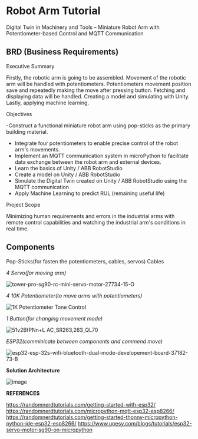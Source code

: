 # Robot Arm Tutorial

Digital Twin in Machinery and Tools – Miniature Robot Arm with Potentiometer-based Control and MQTT Communication

## BRD (Business Requirements)

Executive Summary

Firstly, the robotic arm is going to be assembled. Movement of the robotic arm will be handled with
potentiometers. Potentiometers movement position save and repeatedly making the move after pressing button.
Fetching and displaying data will be handled. Creating a model and simulating with
Unity. Lastly, applying machine learning.

Objectives

-Construct a functional miniature robot arm using pop-sticks as the primary building material.
- Integrate four potentiometers to enable precise control of the robot arm's movements.
- Implement an MQTT communication system in microPython to facilitate data exchange between the
robot arm and external devices.
- Learn the basics of Unity / ABB RobotStudio
- Create a model on Unity / ABB RobotStudio
- Simulate the Digital Twin created on Unity / ABB RobotStudio using the MQTT communication
- Apply Machine Learning to predict RUL (remaining useful life)

Project Scope

Minimizing human requirements and errors in the industrial arms with remote control capabilities and
watching the industrial arm's conditions in real time.

## Components

Pop-Sticks(for fasten the potentiometers, cables, servos) 
Cables

*4 Servo(for moving arm)*

![tower-pro-sg90-rc-mini-servo-motor-27734-15-O](https://github.com/berkayguzel06/Robotic_Arm/assets/98205992/6089d2a8-8e00-4b01-b1b5-287d6eba752e)

*4 10K Potentiometer(to move arms with potentiometers)*

![1K Potentiometer Tone Control](https://github.com/berkayguzel06/Robotic_Arm/assets/98205992/818d1beb-f3f1-49c4-90d1-45147cfbbf8a)

*1 Button(for changing movement mode)*

![51v2BfPNn+L _AC_SR263,263_QL70_](https://github.com/berkayguzel06/Robotic_Arm/assets/98205992/f62af6e7-0942-405d-8be6-b0a72fb310ad)

*ESP32(comminicate between components and commend move)*

![esp32-esp-32s-wifi-bluetooth-dual-mode-developement-board-37182-73-B](https://github.com/berkayguzel06/Robotic_Arm/assets/98205992/485a1d5b-64e4-47ae-a275-bb5a1db75360)


**Solution Architecture**

![image](https://github.com/berkayguzel06/Robotic_Arm/assets/98205992/6f2dd60f-a43e-4943-bf03-877cee7a59eb)

__REFERENCES__

https://randomnerdtutorials.com/getting-started-with-esp32/
https://randomnerdtutorials.com/micropython-mqtt-esp32-esp8266/
https://randomnerdtutorials.com/getting-started-thonny-micropython-python-ide-esp32-esp8266/
https://www.upesy.com/blogs/tutorials/esp32-servo-motor-sg90-on-micropython




